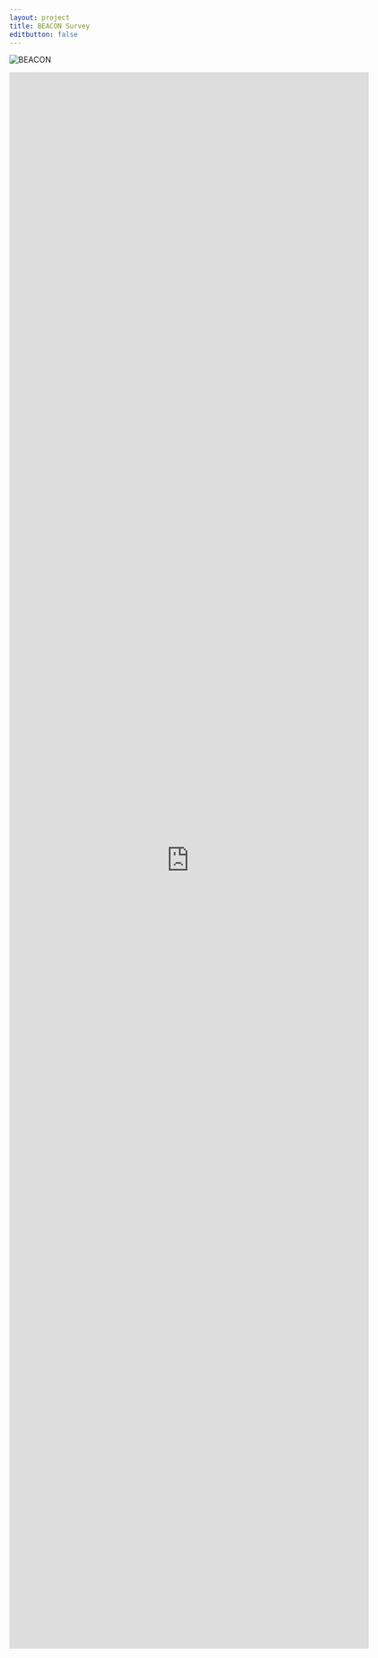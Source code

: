 ```yaml
---
layout: project
title: BEACON Survey
editbutton: false
---
```


![BEACON]({{site.baseurl}}/assets/projects/beacon/beacon_image.jpg)

<iframe src="https://docs.google.com/forms/d/e/1FAIpQLScjK0PWL2hGNZlLWlNNGp2SGLnNeeXdHrRtR8YniN7NKXqFkA/viewform?embedded=true" width="640" height="2810" frameborder="0" marginheight="0" marginwidth="0">Loading…</iframe>